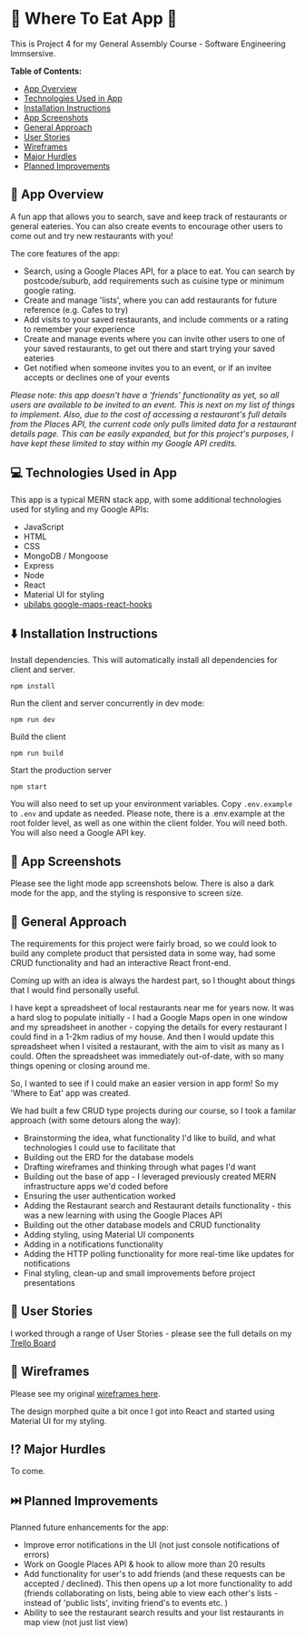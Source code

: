 # 🍲 Where To Eat App 🥪

This is Project 4 for my General Assembly Course - Software Engineering Immsersive.

**Table of Contents:**

-   [App Overview](#item-one)
-   [Technologies Used in App](#item-two)
-   [Installation Instructions](#item-three)
-   [App Screenshots](#item-four)
-   [General Approach](#item-five)
-   [User Stories](#item-six)
-   [Wireframes](#item-seven)
-   [Major Hurdles](#item-eight)
-   [Planned Improvements](#item-nine)

<a id="item-one"></a>

## 📖 App Overview

A fun app that allows you to search, save and keep track of restaurants or general eateries. You can also create events to encourage other users to come out and try new restaurants with you!

The core features of the app:

-   Search, using a Google Places API, for a place to eat. You can search by postcode/suburb, add requirements such as cuisine type or minimum google rating.
-   Create and manage 'lists', where you can add restaurants for future reference (e.g. Cafes to try)
-   Add visits to your saved restaurants, and include comments or a rating to remember your experience
-   Create and manage events where you can invite other users to one of your saved restaurants, to get out there and start trying your saved eateries
-   Get notified when someone invites you to an event, or if an invitee accepts or declines one of your events

_Please note: this app doesn't have a 'friends' functionality as yet, so all users are available to be invited to an event. This is next on my list of things to implement. Also, due to the cost of accessing a restaurant's full details from the Places API, the current code only pulls limited data for a restaurant details page. This can be easily expanded, but for this project's purposes, I have kept these limited to stay within my Google API credits._

<a id="item-two"></a>

## 💻 Technologies Used in App

This app is a typical MERN stack app, with some additional technologies used for styling and my Google APIs:

-   JavaScript
-   HTML
-   CSS
-   MongoDB / Mongoose
-   Express
-   Node
-   React
-   Material UI for styling
-   [ubilabs google-maps-react-hooks](https://github.com/ubilabs/google-maps-react-hooks)

<a id="item-three"></a>

## ⬇️ Installation Instructions

Install dependencies. This will automatically install all dependencies for client and server.

```
npm install
```

Run the client and server concurrently in dev mode:

```
npm run dev
```

Build the client

```
npm run build
```

Start the production server

```
npm start
```

You will also need to set up your environment variables.
Copy `.env.example` to `.env` and update as needed. Please note, there is a .env.example at the root folder level, as well as one within the client folder. You will need both. You will also need a Google API key.

<a id="item-four"></a>

## 📸 App Screenshots

Please see the light mode app screenshots below. There is also a dark mode for the app, and the styling is responsive to screen size.

<a id="item-five"></a>

## 🧭 General Approach

The requirements for this project were fairly broad, so we could look to build any complete product that persisted data in some way, had some CRUD functionality and had an interactive React front-end.

Coming up with an idea is always the hardest part, so I thought about things that I would find personally useful.

I have kept a spreadsheet of local restaurants near me for years now. It was a hard slog to populate initially - I had a Google Maps open in one window and my spreadsheet in another - copying the details for every restaurant I could find in a 1-2km radius of my house. And then I would update this spreadsheet when I visited a restaurant, with the aim to visit as many as I could. Often the spreadsheet was immediately out-of-date, with so many things opening or closing around me.

So, I wanted to see if I could make an easier version in app form! So my 'Where to Eat' app was created.

We had built a few CRUD type projects during our course, so I took a familar approach (with some detours along the way):

-   Brainstorming the idea, what functionality I'd like to build, and what technologies I could use to facilitate that
-   Building out the ERD for the database models
-   Drafting wireframes and thinking through what pages I'd want
-   Building out the base of app - I leveraged previously created MERN infrastructure apps we'd coded before
-   Ensuring the user authentication worked
-   Adding the Restaurant search and Restaurant details functionality - this was a new learning with using the Google Places API
-   Building out the other database models and CRUD functionality
-   Adding styling, using Material UI components
-   Adding in a notifications functionality
-   Adding the HTTP polling functionality for more real-time like updates for notifications
-   Final styling, clean-up and small improvements before project presentations

<a id="item-six"></a>

## 🙋 User Stories

I worked through a range of User Stories - please see the full details on my [Trello Board](https://trello.com/b/IAwKNamT/where-to-eat-project-4)

<a id="item-seven"></a>

## 🔳 Wireframes

Please see my original [wireframes here](https://www.figma.com/file/1WQCd8UVPH9cKrea2XqKTR/Where-To-Eat?type=design&node-id=0%3A1&mode=design&t=pxQ9TD3ikV2iXAyC-1).

The design morphed quite a bit once I got into React and started using Material UI for my styling.

<a id="item-eight"></a>

## ⁉️ Major Hurdles

To come.

<a id="item-nine"></a>

## ⏭️ Planned Improvements

Planned future enhancements for the app:

-   Improve error notifications in the UI (not just console notifications of errors)
-   Work on Google Places API & hook to allow more than 20 results
-   Add functionality for user's to add friends (and these requests can be accepted / declined). This then opens up a lot more functionality to add (friends collaborating on lists, being able to view each other's lists - instead of 'public lists', inviting friend's to events etc. )
-   Ability to see the restaurant search results and your list restaurants in map view (not just list view)
